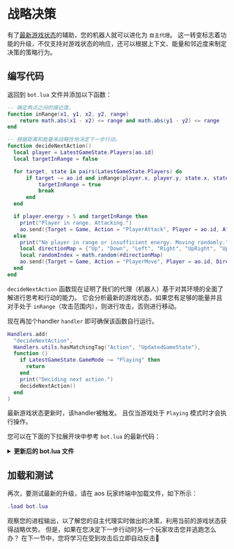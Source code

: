 # 战略决策

有了[最新游戏状态](game-state)的辅助，您的机器人就可以进化为 `自主代理`。 这一转变标志着功能的升级，不仅支持对游戏状态的响应，还可以根据上下文、能量和邻近度来制定决策的策略行为。

## 编写代码

返回到 `bot.lua` 文件并添加以下函数：

```lua
-- 确定两点之间的接近度。
function inRange(x1, y1, x2, y2, range)
    return math.abs(x1 - x2) <= range and math.abs(y1 - y2) <= range
end

-- 根据距离和能量来战略性地决定下一步行动。
function decideNextAction()
  local player = LatestGameState.Players[ao.id]
  local targetInRange = false

  for target, state in pairs(LatestGameState.Players) do
      if target ~= ao.id and inRange(player.x, player.y, state.x, state.y, 1) then
          targetInRange = true
          break
      end
  end

  if player.energy > 5 and targetInRange then
    print("Player in range. Attacking.")
    ao.send({Target = Game, Action = "PlayerAttack", Player = ao.id, AttackEnergy = tostring(player.energy)})
  else
    print("No player in range or insufficient energy. Moving randomly.")
    local directionMap = {"Up", "Down", "Left", "Right", "UpRight", "UpLeft", "DownRight", "DownLeft"}
    local randomIndex = math.random(#directionMap)
    ao.send({Target = Game, Action = "PlayerMove", Player = ao.id, Direction = directionMap[randomIndex]})
  end
end
```

`decideNextAction` 函数现在证明了我们的代理（机器人）基于对其环境的全面了解进行思考和行动的能力。 它会分析最新的游戏状态，如果您有足够的能量并且对手处于 `inRange`（攻击范围内），则进行攻击，否则进行移动。

现在再加个handler `handler` 即可确保该函数自行运行。

```lua
Handlers.add(
  "decideNextAction",
  Handlers.utils.hasMatchingTag("Action", "UpdatedGameState"),
  function ()
    if LatestGameState.GameMode ~= "Playing" then
      return
    end
    print("Deciding next action.")
    decideNextAction()
  end
)
```

最新游戏状态更新时，该handler被触发。 且仅当游戏处于 `Playing` 模式时才会执行操作。

您可以在下面的下拉展开块中参考 `bot.lua` 的最新代码：

<details>
  <summary><strong>更新后的 bot.lua 文件</strong></summary>

```lua
LatestGameState = LatestGameState or nil

function inRange(x1, y1, x2, y2, range)
    return math.abs(x1 - x2) <= range and math.abs(y1 - y2) <= range
end

function decideNextAction()
  local player = LatestGameState.Players[ao.id]
  local targetInRange = false

  for target, state in pairs(LatestGameState.Players) do
      if target ~= ao.id and inRange(player.x, player.y, state.x, state.y, 1) then
          targetInRange = true
          break
      end
  end

  if player.energy > 5 and targetInRange then
    print("Player in range. Attacking.")
    ao.send({Target = Game, Action = "PlayerAttack", Player = ao.id, AttackEnergy = tostring(player.energy)})
  else
    print("No player in range or insufficient energy. Moving randomly.")
    local directionMap = {"Up", "Down", "Left", "Right", "UpRight", "UpLeft", "DownRight", "DownLeft"}
    local randomIndex = math.random(#directionMap)
    ao.send({Target = Game, Action = "PlayerMove", Player = ao.id, Direction = directionMap[randomIndex]})
  end
end

Handlers.add(
  "HandleAnnouncements",
  Handlers.utils.hasMatchingTag("Action", "Announcement"),
  function (msg)
    ao.send({Target = Game, Action = "GetGameState"})
    print(msg.Event .. ": " .. msg.Data)
  end
)

Handlers.add(
  "UpdateGameState",
  Handlers.utils.hasMatchingTag("Action", "GameState"),
  function (msg)
    local json = require("json")
    LatestGameState = json.decode(msg.Data)
    ao.send({Target = ao.id, Action = "UpdatedGameState"})
  end
)

Handlers.add(
  "decideNextAction",
  Handlers.utils.hasMatchingTag("Action", "UpdatedGameState"),
  function ()
    if LatestGameState.GameMode ~= "Playing" then
      return
    end
    print("Deciding next action.")
    decideNextAction()
  end
)
```

</details>

## 加载和测试

再次，要测试最新的升级，请在 aos 玩家终端中加载文件，如下所示：

```lua
.load bot.lua
```

观察您的进程输出，以了解您的自主代理实时做出的决策，利用当前的游戏状态获得战略优势。 但是，如果在您决定下一步行动时另一个玩家攻击您并逃跑怎么办？ 在下一节中，您将学习在受到攻击后立即自动反击🤺
